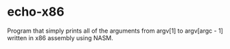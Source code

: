 # echo-x86
Program that simply prints all of the arguments from argv[1] to argv[argc - 1] written in x86 assembly using NASM.
